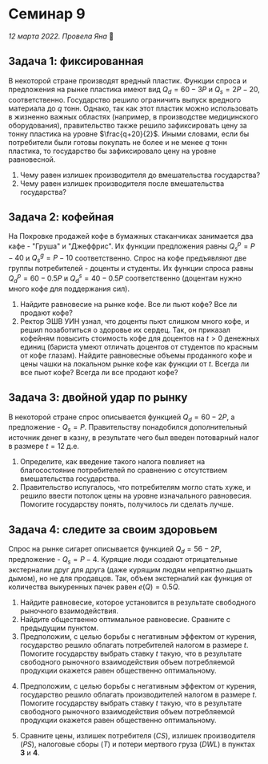 # Семинар 9

*12 марта 2022. Провела Яна* 🐸

## Задача 1: фиксированная

В некоторой стране производят вредный пластик. Функции спроса и предложения на рынке пластика имеют вид $Q_d=60-3P$ и $Q_s=2P-20$, соответственно. Государство решило ограничить выпуск вредного материала до $q$ тонн. Однако, так как этот пластик можно использовать в жизненно важных областях (например, в производстве медицинского оборудования), правительство также решило зафиксировать цену за тонну пластика на уровне $\frac{q+20}{2}$. Иными словами, если бы потребители были готовы покупать не более и не менее $q$ тонн пластика, то государство бы зафиксировало цену на уровне равновесной.

1. Чему равен излишек производителя до вмешательства государства?
2. Чему равен излишек производителя после вмешательства государства?
<!-- 3. Предположим, что государство пожалело фирму-производителя пластика и решило выплатить ей $s$ денежных единиц - так, чтобы излишек производителя был равен найденному в первом пункте. Найдите значение $s$. -->

## Задача 2: кофейная

На Покровке продажей кофе в бумажных стаканчиках занимается два кафе - "Груша" и "Джеффрис". Их функции предложения равны $Q_s^p=P-40$ и $Q_s^g=P-10$ соответственно. Спрос на кофе предъявляют две группы потребителей - доценты и студенты. Их функции спроса равны $Q_d^p=60-0.5P$ и $Q_d^s=40-0.5P$ соответственно (доцентам нужно много кофе для поддержания сил).

1. Найдите равновесие на рынке кофе. Все ли пьют кофе? Все ли продают кофе?
2. Ректор ЭШВ УИН узнал, что доценты пьют слишком много кофе, и решил позаботиться о здоровье их сердец. Так, он приказал кофейням повысить стоимость кофе для доцентов на $t>0$ денежных единиц (бариста умеют отличать доцентов от студентов по красным от кофе глазам). Найдите равновесные объемы проданного кофе и цены чашки на локальном рынке кофе как функции от $t$. Всегда ли все пьют кофе? Всегда ли все продают кофе?

## Задача 3: двойной удар по рынку

В некоторой стране спрос описывается функцией $Q_d=60-2P$, а предложение - $Q_s=P$. Правительству понадобился дополнительный источник денег в казну, в результате чего был введен потоварный налог в размере $t=12$ д.е.

1. Определите, как введение такого налога повлияет на благосостояние потребителей по сравнению с отсутствием вмешательства государства.
2. Правительство испугалось, что потребителям могло стать хуже, и решило ввести потолок цены на уровне изначального равновесия. Помогите государству понять, получилось ли сделать лучше.

## Задача 4: следите за своим здоровьем

Спрос на рынке сигарет описывается функцией $Q_d=56-2P$, предложение - $Q_s=P-4$. Курящие люди создают отрицательные экстерналии друг для друга (даже курящим людям неприятно дышать дымом), но не для продавцов. Так, объем экстерналий как функция от количества выкуренных пачек равен $e(Q)=0.5Q$.

1. Найдите равновесие, которое установится в результате свободного рыночного взаимодействия.
2. Найдите общественно оптимальное равновесие. Сравните с предыдущим пунктом.
3. Предположим, с целью борьбы с негативным эффектом от курения, государство решило облагать потребителей налогом в размере $t$. Помогите государству выбрать ставку $t$ такую, что в результате свободного рыночного взаимодействия объем потребляемой продукции окажется равен общественно оптимальному. 
<!-- 3. CS=36, PS=72, Tx=72, DWL=12 -->
4. Предположим, с целью борьбы с негативным эффектом от курения, государство решило облагать производителей налогом в размере $t$. Помогите государству выбрать ставку $t$ такую, что в результате свободного рыночного взаимодействия объем потребляемой продукции окажется равен общественно оптимальному.
<!-- 4. CS=36, PS=72, Tx=72, DWL=12 -->
5. Сравните цены, излишек потребителя ($CS$), излишек производителя ($PS$), налоговые сборы ($T$) и потери мертвого груза ($DWL$) в пунктах **3** и **4**.